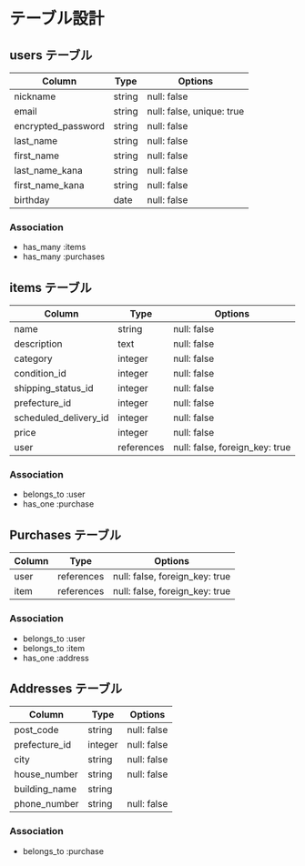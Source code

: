 # テーブル設計

## users テーブル

| Column             | Type   | Options                   |
| ------------------ | ------ | ------------------------- |
| nickname           | string | null: false               |
| email              | string | null: false, unique: true |
| encrypted_password | string | null: false               |
| last_name          | string | null: false               |
| first_name         | string | null: false               |
| last_name_kana     | string | null: false               |
| first_name_kana    | string | null: false               |
| birthday           | date   | null: false               |

### Association
- has_many :items
- has_many :purchases


## items テーブル

| Column                | Type       | Options                        |
| --------------------- | ---------- | ------------------------------ |
| name                  | string     | null: false                    |
| description           | text       | null: false                    |
| category              | integer    | null: false                    |
| condition_id          | integer    | null: false                    |
| shipping_status_id    | integer    | null: false                    |
| prefecture_id         | integer    | null: false                    |
| scheduled_delivery_id | integer    | null: false                    |
| price                 | integer    | null: false                    |
| user                  | references | null: false, foreign_key: true |

### Association
- belongs_to :user
- has_one :purchase


## Purchases テーブル

| Column | Type       | Options                        |
| ------ | ---------- | ------------------------------ |
| user   | references | null: false, foreign_key: true |
| item   | references | null: false, foreign_key: true |

### Association
- belongs_to :user
- belongs_to :item
- has_one :address


## Addresses テーブル

| Column        | Type    | Options     |
| ------------- | ------- | ----------- |
| post_code     | string  | null: false |
| prefecture_id | integer | null: false |
| city          | string  | null: false |
| house_number  | string  | null: false |
| building_name | string  |             |
| phone_number  | string  | null: false |

### Association
- belongs_to :purchase